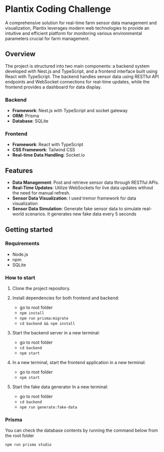 # Plantix Coding Challenge

A comprehensive solution for real-time farm sensor data management and visualization, Plantix leverages modern web technologies to provide an intuitive and efficient platform for monitoring various environmental parameters crucial for farm management.

## Overview

The project is structured into two main components: a backend system developed with Nest.js and TypeScript, and a frontend interface built using React with TypeScript. The backend handles sensor data using RESTful API endpoints and WebSocket connections for real-time updates, while the frontend provides a dashboard for data display.

### Backend
- **Framework**: Nest.js with TypeScript and socket gateway
- **ORM**: Prisma
- **Database**: SQLite

### Frontend
- **Framework**: React with TypeScript
- **CSS Framework**: Tailwind CSS
- **Real-time Data Handling**: Socket.io

## Features

- **Data Management**: Post and retrieve sensor data through RESTful APIs.
- **Real-Time Updates**: Utilize WebSockets for live data updates without the need for manual refresh.
- **Sensor Data Visualization**: I used tremor framework for data visualization
- **Sensor Data Simulation**: Generate fake sensor data to simulate real-world scenarios. It generates new fake data every 5 seconds

## Getting started

### Requirements
- Node.js
- npm
- SQLite

### How to start
1. Clone the project repository.
2. Install dependencies for both frontend and backend:
   - go to root folder
   - `npm install`
   - `npm run prisma:migrate`
   - `cd backend && npm install`

3. Start the backend server in a new terminal:
   - go to root folder
   - `cd backend`
   - `npm start`
4. In a new terminal, start the frontend application in a new terminal:
   - go to root folder
   - `npm start`
5. Start the fake data generator In a new terminal:
   - go to root folder
   - `cd backend`
   - `npm run generate:fake-data`

### Prisma
You can check the database contents by running the command below from the root folder
```
npm run prisma studio
```